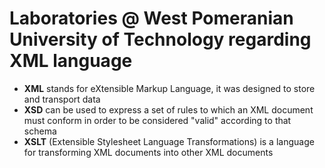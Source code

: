 # Laboratories @ West Pomeranian University of Technology regarding XML language


* __XML__ stands for eXtensible Markup Language, it was designed to store and transport data
* __XSD__ can be used to express a set of rules to which an XML document must conform in order to be considered "valid" according to that schema
* __XSLT__ (Extensible Stylesheet Language Transformations) is a language for transforming XML documents into other XML documents

